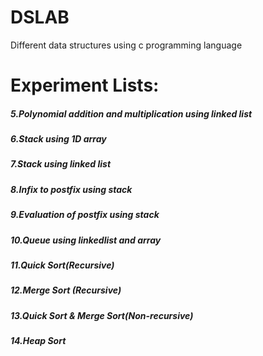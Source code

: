 # DSLAB 
Different data structures using c programming language 
# Experiment Lists: 
##### 5.Polynomial addition and multiplication using linked list  

##### 6.Stack using 1D array 

##### 7.Stack using linked list 

##### 8.Infix to postfix using stack  

##### 9.Evaluation of postfix using stack
 
##### 10.Queue using linkedlist and array 

##### 11.Quick Sort(Recursive) 

##### 12.Merge Sort (Recursive) 

##### 13.Quick Sort & Merge Sort(Non-recursive) 
 
##### 14.Heap Sort



